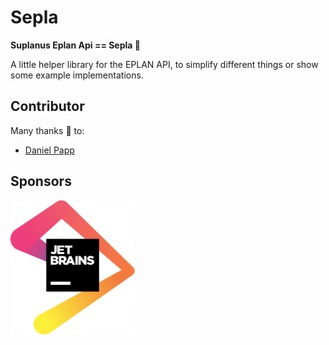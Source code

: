 # Sepla
**Suplanus Eplan Api == Sepla 🦄**

A little helper library for the EPLAN API, to simplify different things or show some example implementations.

## Contributor
Many thanks 💐 to:
- [Daniel Papp](https://github.com/DanielPa)

## Sponsors
<a href="https://www.jetbrains.com/">
    <img src="Images/JetBrains.png" alt="JetBrains" width="200"/>
</a>